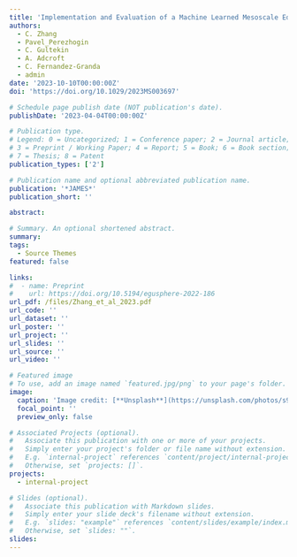 ```yaml
---
title: 'Implementation and Evaluation of a Machine Learned Mesoscale Eddy Parameterization into a Numerical Ocean Circulation Model'
authors:
  - C. Zhang
  - Pavel_Perezhogin
  - C. Gultekin
  - A. Adcroft
  - C. Fernandez-Granda
  - admin
date: '2023-10-10T00:00:00Z'
doi: 'https://doi.org/10.1029/2023MS003697'

# Schedule page publish date (NOT publication's date).
publishDate: '2023-04-04T00:00:00Z'

# Publication type.
# Legend: 0 = Uncategorized; 1 = Conference paper; 2 = Journal article;
# 3 = Preprint / Working Paper; 4 = Report; 5 = Book; 6 = Book section;
# 7 = Thesis; 8 = Patent
publication_types: ['2']

# Publication name and optional abbreviated publication name.
publication: '*JAMES*'
publication_short: ''

abstract:

# Summary. An optional shortened abstract.
summary: 
tags:
  - Source Themes
featured: false

links:
#  - name: Preprint
#    url: https://doi.org/10.5194/egusphere-2022-186
url_pdf: /files/Zhang_et_al_2023.pdf
url_code: ''
url_dataset: ''
url_poster: ''
url_project: ''
url_slides: ''
url_source: ''
url_video: ''

# Featured image
# To use, add an image named `featured.jpg/png` to your page's folder.
image:
  caption: 'Image credit: [**Unsplash**](https://unsplash.com/photos/s9CC2SKySJM)'
  focal_point: ''
  preview_only: false

# Associated Projects (optional).
#   Associate this publication with one or more of your projects.
#   Simply enter your project's folder or file name without extension.
#   E.g. `internal-project` references `content/project/internal-project/index.md`.
#   Otherwise, set `projects: []`.
projects:
  - internal-project

# Slides (optional).
#   Associate this publication with Markdown slides.
#   Simply enter your slide deck's filename without extension.
#   E.g. `slides: "example"` references `content/slides/example/index.md`.
#   Otherwise, set `slides: ""`.
slides:
---
```

